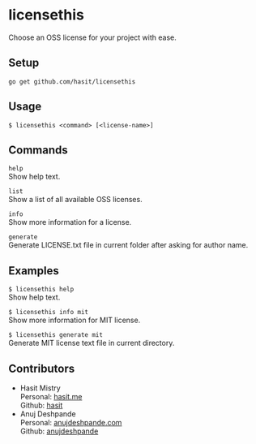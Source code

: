 licensethis
===========

Choose an OSS license for your project with ease.

Setup
-----

```
go get github.com/hasit/licensethis
```

Usage
-----

```
$ licensethis <command> [<license-name>]
```

Commands
--------

`help`<br/> Show help text.

`list`<br/> Show a list of all available OSS licenses.

`info`<br /> Show more information for a license.

`generate`<br /> Generate LICENSE.txt file in current folder after asking for author name.

Examples
--------

`$ licensethis help`<br /> Show help text.

`$ licensethis info mit`<br /> Show more information for MIT license.

`$ licensethis generate mit`<br /> Generate MIT license text file in current directory.

Contributors
------------

-	Hasit Mistry <br /> Personal: [hasit.me](http://hasit.me/) <br /> Github: [hasit](https://github.com/hasit)
-	Anuj Deshpande <br /> Personal: [anujdeshpande.com](http://www.anujdeshpande.com/) <br /> Github: [anujdeshpande](https://github.com/anujdeshpande/)
